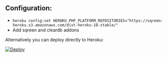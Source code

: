 ## Configuration:

  * `heroku config:set HEROKU_PHP_PLATFORM_REPOSITORIES="https://sqreen-heroku.s3.amazonaws.com/dist-heroku-18-stable/"`
  * Add sqreen and cleardb addons

Alternatively you can deploy directly to Heroku:

[![Deploy](https://www.herokucdn.com/deploy/button.svg)](https://heroku.com/deploy?template=https://github.com/sqreen/DVWA/tree/test-heroku-deploy)
